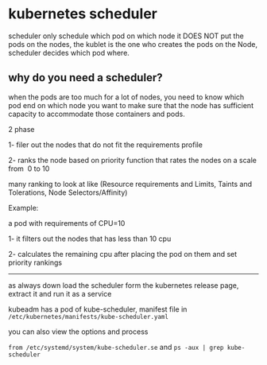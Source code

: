 # kubernetes scheduler 

scheduler only schedule which pod on which node it DOES NOT put the pods on the nodes, the kublet is the one who creates the pods on the Node, scheduler decides which pod where.

## why do you need a scheduler?

when the pods are too much for a lot of nodes, you need to know which pod end on which node you want to make sure that the node has sufficient capacity to accommodate those containers and pods.

2 phase

1- filer out the nodes that do not fit the requirements profile

2- ranks the node based on priority function that rates the nodes on a scale from  0 to 10

many ranking to look at like (Resource requirements and Limits, Taints and Tolerations, Node Selectors/Affinity)

Example:

a pod with requirements of CPU=10

1- it filters out the nodes that has less than 10 cpu

2- calculates the remaining cpu after placing the pod on them and set priority rankings

* * *

as always down load the scheduler form the kubernetes release page, extract it and run it as a service

kubeadm has a pod of kube-scheduler, manifest file in `/etc/kubernetes/manifests/kube-scheduler.yaml`

you can also view the options and process

`from /etc/systemd/system/kube-scheduler.se` and `ps -aux | grep kube-scheduler`